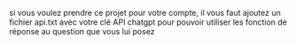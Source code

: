 si vous voulez prendre ce projet pour votre compte, il vous faut ajoutez un fichier api.txt avec votre clé API chatgpt pour pouvoir utiliser les fonction de réponse au question que vous lui posez
